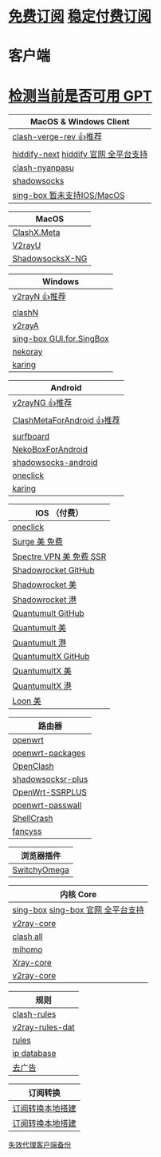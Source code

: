 # [免费订阅](./ProxySubFree.md) [稳定付费订阅](./ProxySubPay.md)
# 客户端
# [检测当前是否可用 GPT](https://ios.chat.openai.com/public-api/mobile/server_status/v1)
| MacOS & Windows Client                                                                           |
|--------------------------------------------------------------------------------------------------|
| [clash-verge-rev 👍推荐](https://github.com/clash-verge-rev/clash-verge-rev)                       |
| [hiddify-next](https://github.com/hiddify/hiddify-next) [hiddify 官网 全平台支持](https://hiddify.com/) |
| [clash-nyanpasu](https://github.com/keiko233/clash-nyanpasu)                                     |
| [shadowsocks](https://github.com/shadowsocks/shadowsocks-rust)                                   |
| [sing-box 暂未支持IOS/MacOS](https://github.com/SagerNet/sing-box/releases)                          |

| MacOS                                                                      |
|----------------------------------------------------------------------------|
| [ClashX.Meta](https://github.com/MetaCubeX/ClashX.Meta/tree/meta)          |
| [V2rayU](https://github.com/yanue/V2rayU/releases)                         |
| [ShadowsocksX-NG](https://github.com/shadowsocks/ShadowsocksX-NG/releases) |

| Windows                                                                               |
|---------------------------------------------------------------------------------------|
| [v2rayN 👍推荐](https://github.com/2dust/v2rayN)                                        |
| [clashN](https://github.com/2dust/clashN)                                             |
| [v2rayA](https://github.com/v2rayA/v2rayA)                                            |
| [sing-box GUI.for.SingBox](https://github.com/GUI-for-Cores/GUI.for.SingBox/releases) |
| [nekoray](https://github.com/MatsuriDayo/nekoray/releases)                            |
| [karing](https://github.com/KaringX/karing/releases)                                  |

| Android                                                                                     |
|---------------------------------------------------------------------------------------------|
| [v2rayNG 👍推荐](https://github.com/2dust/v2rayNG)                                            |
| [ClashMetaForAndroid 👍推荐](https://github.com/MetaCubeX/ClashMetaForAndroid/releases)       |
| [surfboard](https://github.com/getsurfboard/surfboard/releases)                             |
| [NekoBoxForAndroid](https://github.com/MatsuriDayo/NekoBoxForAndroid)                       |
| [shadowsocks-android](https://github.com/shadowsocks/shadowsocks-android/releases)          |
| [oneclick](https://oneclick.earth/#/)                                                       |
| [karing](https://github.com/KaringX/karing/releases)                                        |

| IOS （付费）                                                                       |
|--------------------------------------------------------------------------------|
| [oneclick](https://oneclick.earth/#/)                                          |
| [Surge 美 免费](https://apps.apple.com/us/app/surge-5/id1442620678)               |
| [Spectre VPN 美 免费 SSR](https://apps.apple.com/us/app/spectre-vpn/id1508712998) |
| [Shadowrocket GitHub](https://github.com/Shadowrocket)                         |
| [Shadowrocket 美](https://apps.apple.com/us/app/shadowrocket/id932747118)       |
| [Shadowrocket 港](https://apps.apple.com/hk/app/shadowrocket/id932747118)       |
| [Quantumult GitHub](https://github.com/crossutility/Quantumult)                |
| [Quantumult 美](https://apps.apple.com/us/app/quantumult/id1252015438)          |
| [Quantumult 港](https://apps.apple.com/hk/app/quantumult/id1252015438)          |
| [QuantumultX GitHub](https://github.com/crossutility/Quantumult-X)             |
| [QuantumultX 美](https://apps.apple.com/us/app/quantumult-x/id1443988620)       |
| [QuantumultX 港](https://apps.apple.com/hk/app/quantumult-x/id1443988620)       |
| [Loon 美](https://apps.apple.com/us/app/loon/id1373567447)                      |

| 路由器                                                                  |
|----------------------------------------------------------------------|
| [openwrt](https://github.com/openwrt/openwrt)                        |
| [openwrt-packages](https://github.com/kenzok8/openwrt-packages)      |
| [OpenClash](https://github.com/vernesong/OpenClash)                  |
| [shadowsocksr-plus](https://github.com/zusterben/plan_b)             |
| [OpenWrt-SSRPLUS](https://github.com/WangWenBin2017/OpenWrt-SSRPLUS) |
| [openwrt-passwall](https://github.com/xiaorouji/openwrt-passwall)    |
| [ShellCrash](https://github.com/juewuy/ShellCrash/tree/master)       |
| [fancyss](https://github.com/hq450/fancyss)                          |

| 浏览器插件                                                               |
|---------------------------------------------------------------------|
| [SwitchyOmega](https://github.com/FelisCatus/SwitchyOmega/releases) |

| 内核 Core                                                                                                   |
|-----------------------------------------------------------------------------------------------------------|
| [sing-box](https://github.com/SagerNet/sing-box) [sing-box 官网 全平台支持](https://sing-box.sagernet.org/zh/)   |
| [v2ray-core](https://github.com/v2fly/v2ray-core)                                                         |
| [clash all](https://github.com/DustinWin/clash-tools)                                                     |
| [mihomo](https://github.com/MetaCubeX/mihomo)                                                             |
| [Xray-core](https://github.com/XTLS/Xray-core)                                                            |
| [v2ray-core](https://github.com/v2ray/v2ray-core)                                                         |

| 规则                                                                   |
|----------------------------------------------------------------------|
| [clash-rules](https://github.com/Loyalsoldier/clash-rules)           |
| [v2ray-rules-dat](https://github.com/Loyalsoldier/v2ray-rules-dat)   |
| [rules](https://github.com/Hackl0us/SS-Rule-Snippet)                 |
| [ip database](https://github.com/Hackl0us/GeoIP2-CN)                 |
| [去广告](https://github.com/ACL4SSR/ACL4SSR/tree/master)                |

| 订阅转换                                                  |
|-------------------------------------------------------|
| [订阅转换本地搭建](https://github.com/CareyWang/sub-web)      |
| [订阅转换本地搭建](https://github.com/tindy2013/subconverter) |

[失效代理客户端备份](https://github.com/Z-Siqi/Clash-for-Windows_Chinese/releases)
